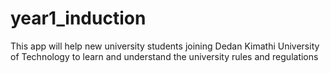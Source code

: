 # year1_induction
This app will help new university students joining Dedan Kimathi University of Technology to learn and understand the university rules and regulations
